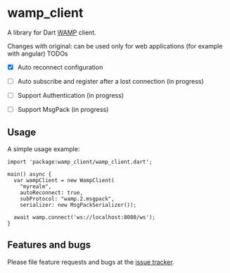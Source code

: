 # wamp_client

A library for Dart [WAMP] client.

Changes with original: can be used only for web applications (for example with angular)
TODOs
* [x] Auto reconnect configuration
* [ ] Auto subscribe and register after a lost connection (in progress)
* [ ] Support Authentication (in progress)
* [ ] Support MsgPack (in progress)


## Usage

A simple usage example:

    import 'package:wamp_client/wamp_client.dart';

    main() async {
      var wampClient = new WampClient(
        "myrealm",
        autoReconnect: true,
        subProtocol: "wamp.2.msgpack",
        serializer: new MsgPackSerializer());

      await wamp.connect('ws://localhost:8080/ws');
    }

## Features and bugs

Please file feature requests and bugs at the [issue tracker][tracker].

[tracker]: https://github.com/kkazuo/dart-wamp-client/issues
[WAMP]: http://wamp-proto.org
